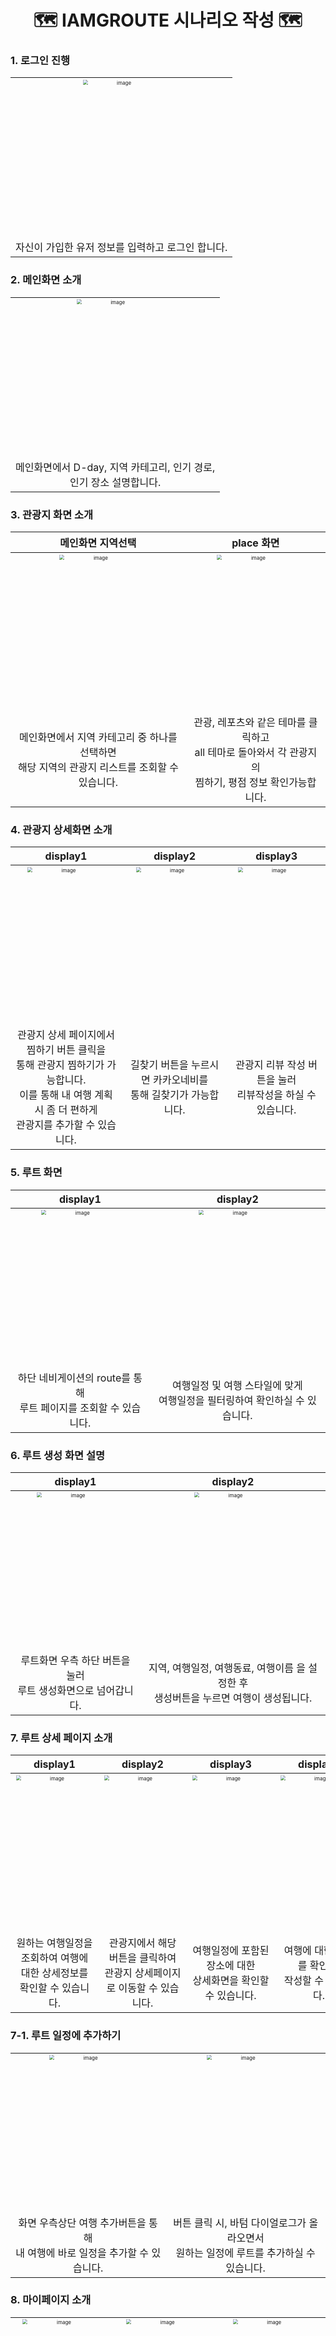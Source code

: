 <div align=center> <h1> 🗺 IAMGROUTE 시나리오 작성 🗺 </h1> </div>

### 1. 로그인 진행
||
|:---:|
|<img src="scenario_image/login.jpg" alt="image" style="zoom:50%" width="250" height="500"/>|
|자신이 가입한 유저 정보를 입력하고 로그인 합니다.|



### 2. 메인화면 소개
||
|:---:|
|<img src="scenario_image/main_1.jpg" alt="image" style="zoom:50%" width="250" height="500" />|
|   메인화면에서 D-day, 지역 카테고리, 인기 경로,    <br> 인기 장소 설명합니다.|


### 3. 관광지 화면 소개
| 메인화면 지역선택 | place 화면 | 
|:---:|:---:|
|<img src="scenario_image/main_2.jpg" alt="image" style="zoom:50%;" width="250" height="500" />|<img src="scenario_image/place.jpg" alt="image" style="zoom:50%;" width="250" height="500" />|
|   메인화면에서 지역 카테고리 중 하나를 선택하면 <br>해당 지역의 관광지 리스트를 조회할 수 있습니다. | 관광, 레포츠와 같은 테마를 클릭하고 <br>all 테마로 돌아와서 각 관광지의 <br> 찜하기, 평점 정보 확인가능합니다. |



### 4. 관광지 상세화면 소개

| display1 | display2 | display3|
|:---:|:---:|:---:|
| <img src="scenario_image/place_detail_1.jpg" alt="image" style="zoom:50%;" width="250" height="500" /> |<img src="scenario_image/place_detail_2.jpg" alt="image" style="zoom:50%;" width="250" height="500" />| <img src="scenario_image/place_detail_3.jpg" alt="image" style="zoom:50%;" width="250" height="500" />|
|  관광지 상세 페이지에서 찜하기 버튼 클릭을 <br> 통해 관광지 찜하기가 가능합니다. <br>이를 통해 내 여행 계획시 좀 더 편하게 <br>관광지를 추가할 수 있습니다. | 길찾기 버튼을 누르시면 카카오네비를 <br> 통해 길찾기가 가능합니다. | 관광지 리뷰 작성 버튼을 눌러 <br> 리뷰작성을 하실 수 있습니다. |



### 5. 루트 화면

| display1 | display2 |
|:---:|:---:|
|<img src="scenario_image/route_1.jpg" alt="image" style="zoom:50%;" width="250" height="500" />|<img src="scenario_image/route_2.jpg" alt="image" style="zoom:50%;" width="250" height="500" />|
|하단 네비게이션의 route를 통해 <br> 루트 페이지를 조회할 수 있습니다.| 여행일정 및 여행 스타일에 맞게 <br> 여행일정을 필터링하여 확인하실 수 있습니다. |



### 6. 루트 생성 화면 설명

| display1 | display2 |
|:---:|:---:|
| <img src="scenario_image/route_create_1.jpg" alt="image" style="zoom:50%;" width="250" height="500" /> | <img src="scenario_image/route_create_2.jpg" alt="image" style="zoom:50%;"  width="250" height="500"/> |
| 루트화면 우측 하단 버튼을 눌러 <br> 루트 생성화면으로 넘어갑니다. | 지역, 여행일정, 여행동료, 여행이름 을 설정한 후<br> 생성버튼을 누르면 여행이 생성됩니다.|


### 7. 루트 상세 페이지 소개

| display1 | display2 | display3 | display4 |
|:---:|:---:|:---:|:---:|
|<img src="scenario_image/route_detail_1.jpg" alt="image" style="zoom:50%" width="250" height="500"/>|<img src="scenario_image/route_detail_2.jpg" alt="image" style="zoom:50%;" width="250" height="500"/>|<img src="scenario_image/route_detail_3.jpg" alt="image" style="zoom:50%;" width="250" height="500" />|<img src="scenario_image/route_detail_4.jpg" alt="image" style="zoom:50%;" width="250" height="500"/>|
| 원하는 여행일정을 조회하여 여행에 <br> 대한 상세정보를 확인할 수 있습니다.| 관광지에서 해당 버튼을 클릭하여 <br> 관광지 상세페이지로 이동할 수 있습니다.| 여행일정에 포함된 장소에 대한 <br> 상세화면을 확인할 수 있습니다.| 여행에 대한 리뷰를 확인 및 <br>작성할 수 있습니다.|

### 7-1. 루트 일정에 추가하기
|| |
|:---:|:---:|
| <img src="scenario_image/route_detail_5.jpg" alt="image" style="zoom:50%;" width="250" height="500"/> |<img src="scenario_image/route_detail_6.jpg" alt="image" style="zoom:50%;" width="250" height="500" />|
| 화면 우측상단 여행 추가버튼을 통해 <br> 내 여행에 바로 일정을 추가할 수 있습니다.| 버튼 클릭 시, 바텀 다이얼로그가 올라오면서<br> 원하는 일정에 루트를 추가하실 수 있습니다.|


### 8. 마이페이지 소개
|| | |
|:---:|:---:|:---:|
|<img src="scenario_image/mypage_1.jpg" alt="image" style="zoom:50%;" width="250" height="500"/>|<img src="scenario_image/mypage_2.jpg" alt="image" style="zoom:50%;" width="250" height="500"/> | <img src="scenario_image/mypage_3.jpg" alt="image" style="zoom:50%;" width="250" height="500"/> |
|네비게이션 버튼을 통해 마이페이지로 넘어올 수 있습니다.|좌측상단 버튼을 클릭하여 로그아웃 및 회원탈퇴를 하실 수 있습니다.| 프로필 편집버튼을 통해 회원정보를 수정할 수 있고, <br>상단의 알림버튼을 통해 현재까지의 유저 알림내역을 확인하실 수 있습니다.|

     
### 8-1. 마이페이지 탭레이아웃
|| | |
|:---:|:---:|:---:|
|<img src="scenario_image/mypage_4.jpg" alt="image" style="zoom:50%;" width="250" height="500" />| <img src="scenario_image/mypage_5.jpg" alt="image" style="zoom:50%;" width="250" height="500"/>|  <img src="scenario_image/mypage_6.jpg" alt="image" style="zoom:50%;" width="250" height="500" />|
|계획중인 여행, 다녀온 여행을 나뉘어 나만의 여행을 관리할 수 있습니다.| 다른유저들에게 공유한 여행일정들을 확인할 수 있습니다.| 유저가 찜해둔 여행일정들을 한눈에 확인할 수 있습니다.|

   

### 9. 일정 상세페이지 소개
|| |
|:---:|:---:|
|<img src="scenario_image/myroute_detail_1.jpg" alt="image" style="zoom:50%;" width="250" height="500"/>|<img src="scenario_image/myroute_detail_2.jpg" alt="image" style="zoom:50%;" width="250" height="500"/>|
|여행일정을 클릭하면 일정 상세페이지로 넘어가게 됩니다.| 좌측하단 버튼을 클릭하면 플로팅버튼을 통해 메모,여행추천,관광지를 추가하실 수 있습니다.|

### 9-1. 관광지 추가
||||
|:---:|:---:|:---:|
|<img src="scenario_image/myroute_detail_3.jpg" alt="image" style="zoom:50%;" width="250" height="500"/>| <img src="scenario_image/myroute_detail_4.jpg" alt="image" style="zoom:50%;" width="250" height="500" />| <img src="scenario_image/myroute_detail_5.jpg" alt="image" style="zoom:50%;" width="250" height="500" />|
||||
   

### 9-1-1. 관광지 추가
||||
|:---:|:---:|:---:|
|<img src="scenario_image/myroute_detail_6.jpg" alt="image" style="zoom:50%;" width="250" height="500"/>|<img src="scenario_image/myroute_detail_7.jpg" alt="image" style="zoom:50%;" width="250" height="500"/>|<img src="scenario_image/myroute_detail_8.jpg" alt="image" style="zoom:50%;" width="250" height="500"/>|
||||


### 9-2. 루트추천
|||||
|:---:|:---:|:---:|:---:|
|<img src="scenario_image/myroute_detail_9.jpg" alt="image" style="zoom:50%;" width="250" height="500"/>|<img src="scenario_image/myroute_detail_14.jpg" alt="image" style="zoom:50%;" width="250" height="500"/>|<img src="scenario_image/myroute_detail_15.jpg" alt="image" style="zoom:50%;" width="250" height="500"/>|<img src="scenario_image/myroute_detail_10.jpg" alt="image" style="zoom:50%;" width="250" height="500"/>|
|루트추천 버튼을 클릭합니다.| 장소제외 필터링을 통해 이미 추가된 장소가 제외된 루트들을 보여줍니다. | 장소필터링을 통해 추가된 장소를 포함한 루트들을 추천해드립니다. | 마지막으로 전체일정다이얼로그를 클릭하시면 내가 생성한 day수에 해당하는 루트를 나타냅니다.|
   

     
### 9-3. 최적경로 정렬
|||
|:---:|:---:|
|<img src="scenario_image/myroute_detail_16.jpg" alt="image" style="zoom:50%;" width="250" height="500"/>|<img src="scenario_image/myroute_detail_17.jpg" alt="image" style="zoom:50%;" width="250" height="500"/>|

### 9-4. 길찾기
|||
|:---:|:---:|
|<img src="scenario_image/myroute_detail_18.jpg" alt="image" style="zoom:50%;" width="250" height="500"/>|<img src="scenario_image/myroute_detail_19.jpg" alt="image" style="zoom:50%;" width="250" height="500"/>|
|||

### 9-5. 가계부
|||||
|:---:|:---:|:---:|:---:|
|<img src="scenario_image/myroute_detail_20.jpg" alt="image" style="zoom:50%;" width="250" height="500"/>|<img src="scenario_image/myroute_detail_21.jpg" alt="image" style="zoom:50%;" width="250" height="500"/>|<img src="scenario_image/myroute_detail_22.jpg" alt="image" style="zoom:50%;" width="250" height="500"/>|<img src="scenario_image/myroute_detail_23.jpg" alt="image" style="zoom:50%;" width="250" height="500"/>|


### 9-6. 공유하기
||
|:---:|
|<img src="scenario_image/myroute_detail_24.jpg" alt="image" style="zoom:50%;" width="250" height="500"/>|
|마지막으로 화면 좌측상단 공유버튼을 눌러 내 여행경로를 다른 유저들에게 공유하실 수 있습니다.|
   



### 10. board 페이지 소개
||
|:---:|
|<img src="scenario_image/board_2.jpg" alt="image" style="zoom:50%;" width="250" height="500"/>|
| 각 게시판의 more than버튼을 통해 게시판의 전체 목록을 조회하실 수 있습니다.|


### 10-1. 글쓰기
|||
|:---:|:---:|
|<img src="scenario_image/board_3.jpg" alt="image" style="zoom:50%;" width="250" height="500"/>|<img src="scenario_image/board_4.jpg" alt="image" style="zoom:50%;" width="250" height="500"/>|
|||


### 10-2. 게시글 상세정보
||
|:---:|
|<img src="scenario_image/board_5.jpg" alt="image" style="zoom:50%;" width="250" height="500"/>|   
|게시글에 대한 상세정보를 확인하고, 좋아요와 댓글, 대댓글등을 통해 커뮤니티를 활성화하여 소통하실 수 있습니다.|


    
